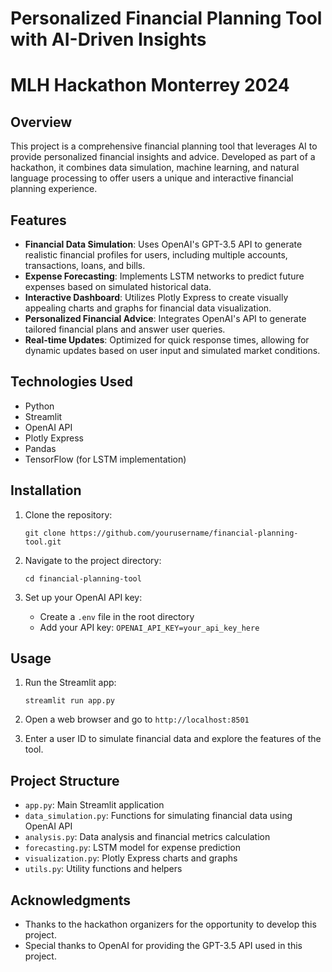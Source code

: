 


# Personalized Financial Planning Tool with AI-Driven Insights
# MLH Hackathon Monterrey 2024

## Overview

This project is a comprehensive financial planning tool that leverages AI to provide personalized financial insights and advice. Developed as part of a hackathon, it combines data simulation, machine learning, and natural language processing to offer users a unique and interactive financial planning experience.

## Features

- **Financial Data Simulation**: Uses OpenAI's GPT-3.5 API to generate realistic financial profiles for users, including multiple accounts, transactions, loans, and bills.
- **Expense Forecasting**: Implements LSTM networks to predict future expenses based on simulated historical data.
- **Interactive Dashboard**: Utilizes Plotly Express to create visually appealing charts and graphs for financial data visualization.
- **Personalized Financial Advice**: Integrates OpenAI's API to generate tailored financial plans and answer user queries.
- **Real-time Updates**: Optimized for quick response times, allowing for dynamic updates based on user input and simulated market conditions.

## Technologies Used

- Python
- Streamlit
- OpenAI API
- Plotly Express
- Pandas
- TensorFlow (for LSTM implementation)

## Installation

1. Clone the repository:
   ```
   git clone https://github.com/yourusername/financial-planning-tool.git
   ```

2. Navigate to the project directory:
   ```
   cd financial-planning-tool
   ```

3. Set up your OpenAI API key:
   - Create a `.env` file in the root directory
   - Add your API key: `OPENAI_API_KEY=your_api_key_here`

## Usage

1. Run the Streamlit app:
   ```
   streamlit run app.py
   ```

2. Open a web browser and go to `http://localhost:8501`

3. Enter a user ID to simulate financial data and explore the features of the tool.

## Project Structure

- `app.py`: Main Streamlit application
- `data_simulation.py`: Functions for simulating financial data using OpenAI API
- `analysis.py`: Data analysis and financial metrics calculation
- `forecasting.py`: LSTM model for expense prediction
- `visualization.py`: Plotly Express charts and graphs
- `utils.py`: Utility functions and helpers


## Acknowledgments

- Thanks to the hackathon organizers for the opportunity to develop this project.
- Special thanks to OpenAI for providing the GPT-3.5 API used in this project.

